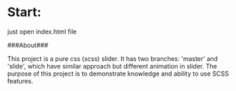 Start:
======

just open index.html file

###About###

This project is a pure css (scss) slider. It has two branches: 'master' and 'slide', which have similar approach but different animation in slider.
The purpose of this project is to demonstrate knowledge and ability to use SCSS features.